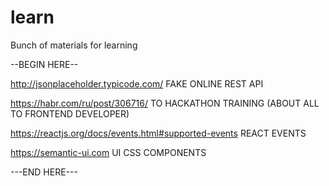 # learn
Bunch of materials for learning

--BEGIN HERE--

http://jsonplaceholder.typicode.com/ FAKE ONLINE REST API

https://habr.com/ru/post/306716/ TO HACKATHON TRAINING (ABOUT ALL TO FRONTEND DEVELOPER)

https://reactjs.org/docs/events.html#supported-events REACT EVENTS

https://semantic-ui.com UI CSS COMPONENTS

---END HERE---
